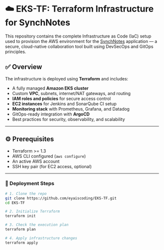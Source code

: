 # ☁️ EKS-TF: Terraform Infrastructure for SynchNotes

This repository contains the complete Infrastructure as Code (IaC) setup used to provision the AWS environment for the [SynchNotes](https://github.com/eyaiscoding/synchnotes) application — a secure, cloud-native collaboration tool built using DevSecOps and GitOps principles.

## ✅ Overview

The infrastructure is deployed using **Terraform** and includes:

- A fully managed **Amazon EKS cluster**
- Custom **VPC**, subnets, internet/NAT gateways, and routing
- **IAM roles and policies** for secure access control
- **EC2 instances** for Jenkins and SonarQube CI setup
- **Monitoring stack** with Prometheus, Grafana, and Datadog
- GitOps-ready integration with **ArgoCD**
- Best practices for security, observability, and scalability

---

## ⚙️ Prerequisites

- Terraform >= 1.3
- AWS CLI configured (`aws configure`)
- An active AWS account
- SSH key pair (for EC2 access, optional)

---

### 🚀 Deployment Steps

```bash
# 1. Clone the repo
git clone https://github.com/eyaiscoding/EKS-TF.git
cd EKS-TF

# 2. Initialize Terraform
terraform init

# 3. Check the execution plan
terraform plan

# 4. Apply infrastructure changes
terraform apply
